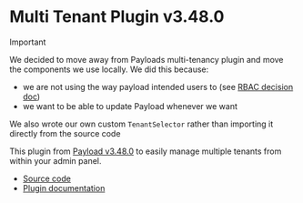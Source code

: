 # Multi Tenant Plugin v3.48.0

> [!IMPORTANT]
> We decided to move away from Payloads multi-tenancy plugin and move the components we use locally. We did this because:
>
> - we are not using the way payload intended users to (see [RBAC decision doc](docs/decisions/004-rbac.md))
> - we want to be able to update Payload whenever we want
>
> We also wrote our own custom `TenantSelector` rather than importing it directly from the source code

This plugin from [Payload v3.48.0](https://github.com/payloadcms/payload/tree/v3.48.0) to easily manage multiple tenants from within your admin panel.

- [Source code](https://github.com/payloadcms/payload/tree/v3.48.0/packages/plugin-multi-tenant)
- [Plugin documentation](https://payloadcms.com/docs/plugins/multi-tenant)
